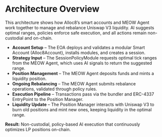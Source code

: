 # Architecture Overview

This architecture shows how Alloc8’s smart accounts and MEOW Agent work together to manage and rebalance Uniswap V3 liquidity. AI suggests optimal ranges, policies enforce safe execution, and all actions remain non-custodial and on-chain.

* **Account Setup** – The EOA deploys and validates a modular Smart Account (Alloc8Account), installs modules, and creates a session.
* **Strategy Input** – The SessionPolicyModule requests optimal tick ranges from the MEOW Agent, which uses AI signals to return the suggested range.
* **Position Management** – The MEOW Agent deposits funds and mints a liquidity position.
* **Ongoing Rebalancing** – The MEOW Agent submits rebalance operations, validated through policy rules.
* **Execution Pipeline** – Transactions pass via the bundler and ERC-4337 EntryPoint to the Position Manager.
* **Liquidity Update** – The Position Manager interacts with Uniswap V3 to burn old positions and mint new ones, keeping liquidity in the optimal range.

**Result:** Non-custodial, policy-based AI execution that continuously optimizes LP positions on-chain.

<figure><img src="../.gitbook/assets/Screenshot 2025-06-27 at 7.27.21 PM.png" alt=""><figcaption></figcaption></figure>

